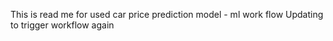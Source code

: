This is read me for used car price prediction model - ml work flow
Updating to trigger workflow again
